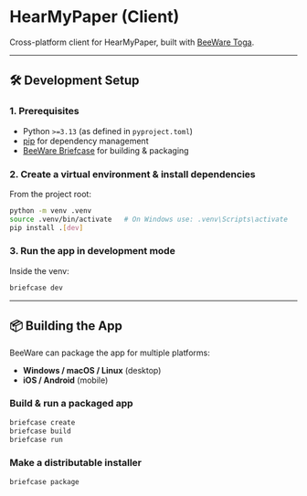 # HearMyPaper (Client)

Cross-platform client for HearMyPaper, built with [BeeWare Toga](https://beeware.org/).

---

## 🛠️ Development Setup

### 1. Prerequisites

* Python `>=3.13` (as defined in `pyproject.toml`)
* [pip](https://pip.pypa.io/) for dependency management
* [BeeWare Briefcase](https://briefcase.readthedocs.io/) for building & packaging

### 2. Create a virtual environment & install dependencies

From the project root:

```bash
python -m venv .venv
source .venv/bin/activate   # On Windows use: .venv\Scripts\activate
pip install .[dev]
```

### 3. Run the app in development mode

Inside the venv:

```bash
briefcase dev
```

---

## 📦 Building the App

BeeWare can package the app for multiple platforms:

* **Windows / macOS / Linux** (desktop)
* **iOS / Android** (mobile)

### Build & run a packaged app

```bash
briefcase create
briefcase build
briefcase run
```

### Make a distributable installer

```bash
briefcase package
```
